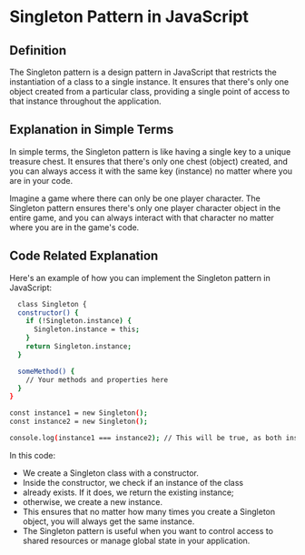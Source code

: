 # Singleton Pattern in JavaScript



## Definition
The Singleton pattern is a design pattern in JavaScript that restricts the instantiation of a class to a single instance. It ensures that there's only one object created from a particular class, providing a single point of access to that instance throughout the application.

## Explanation in Simple Terms
In simple terms, the Singleton pattern is like having a single key to a unique treasure chest. It ensures that there's only one chest (object) created, and you can always access it with the same key (instance) no matter where you are in your code.

Imagine a game where there can only be one player character. The Singleton pattern ensures there's only one player character object in the entire game, and you can always interact with that character no matter where you are in the game's code.


## Code Related Explanation

Here's an example of how you can implement the Singleton pattern in JavaScript:

```bash
  class Singleton {
  constructor() {
    if (!Singleton.instance) {
      Singleton.instance = this;
    }
    return Singleton.instance;
  }

  someMethod() {
    // Your methods and properties here
  }
}

const instance1 = new Singleton();
const instance2 = new Singleton();

console.log(instance1 === instance2); // This will be true, as both instances refer to the same object
```
In this code:

- We create a Singleton class with a constructor.
- Inside the constructor, we check if an instance of the class
- already exists. If it does, we return the existing instance; 
- otherwise, we create a new instance.
- This ensures that no matter how many times you create a Singleton object, you will always get the same instance.
- The Singleton pattern is useful when you want to control access to shared resources or manage global state in your application.
